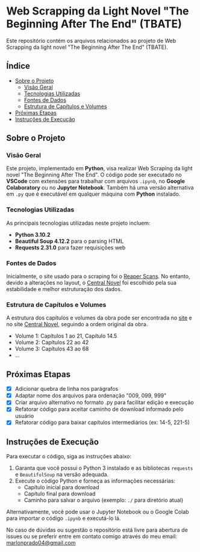 # Web Scrapping da Light Novel "The Beginning After The End" (TBATE)

Este repositório contém os arquivos relacionados ao projeto de Web Scrapping da light novel "The Beginning After The End" (TBATE).

## Índice

- [Sobre o Projeto](#sobre-o-projeto)
  - [Visão Geral](#visão-geral)
  - [Tecnologias Utilizadas](#tecnologias-utilizadas)
  - [Fontes de Dados](#fontes-de-dados)
  - [Estrutura de Capítulos e Volumes](#estrutura-de-capítulos-e-volumes)
- [Próximas Etapas](#próximas-etapas)
- [Instruções de Execução](#instruções-de-execução)


## Sobre o Projeto

### Visão Geral

Este projeto, implementado em **Python**, visa realizar Web Scraping da light novel "The Beginning After The End". O código pode ser executado no **VSCode** com extensões para trabalhar com arquivos `.ipynb`, no **Google Colaboratory** ou no **Jupyter Notebook**. Também há uma versão alternativa em `.py` que é executável em qualquer máquina com **Python** instalado.

### Tecnologias Utilizadas

As principais tecnologias utilizadas neste projeto incluem:

- **Python 3.10.2**
- **Beautiful Soup 4.12.2** para o parsing HTML
- **Requests 2.31.0** para fazer requisições web

### Fontes de Dados

Inicialmente, o site usado para o scraping foi o [Reaper Scans](https://reaperscans.net/series/o-comeco-apos-o-fim-novel). No entanto, devido a alterações no layout, o [Central Novel](https://centralnovel.com/series/the-beginning-after-the-end/) foi escolhido pela sua estabilidade e melhor estruturação dos dados.

### Estrutura de Capítulos e Volumes

A estrutura dos capítulos e volumes da obra pode ser encontrada no [site](https://tbate.fandom.com/wiki/Volumes_and_Chapters) e no site [Central Novel](https://centralnovel.com/series/the-beginning-after-the-end/), seguindo a ordem original da obra.

- Volume 1: Capítulos 1 ao 21, Capítulo 14.5
- Volume 2: Capítulos 22 ao 42
- Volume 3: Capítulos 43 ao 68
- ...

## Próximas Etapas

- [x] Adicionar quebra de linha nos parágrafos
- [x] Adaptar nome dos arquivos para ordenação "009, 099, 999"
- [x] Criar arquivo alternativo no formato .py para facilitar edição e execução
- [x] Refatorar código para aceitar caminho de download informado pelo usuário
- [x] Refatorar código para baixar capítulos intermediários (ex: 14-5, 221-5)

## Instruções de Execução

Para executar o código, siga as instruções abaixo:

1. Garanta que você possui o Python 3 instalado e as bibliotecas `requests` e `BeautifulSoup` na versão adequada.
2. Execute o código Python e forneça as informações necessárias:
   - Capítulo inicial para download
   - Capítulo final para download
   - Caminho para salvar o arquivo (exemplo: `./` para diretório atual)
   
Alternativamente, você pode usar o Jupyter Notebook ou o Google Colab para importar o código `.ipynb` e executá-lo lá.

No caso de dúvidas ou sugestão o repositório está livre para abertura de issues ou se preferir entre em contato comigo através do meu email: marlonprado04@gmail.com